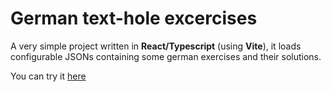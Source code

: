 # German text-hole excercises

A very simple project written in **React/Typescript** (using **Vite**), it loads configurable JSONs containing some german exercises and their solutions.

You can try it [here](https://domenicosacco94.github.io/german-practice/)

